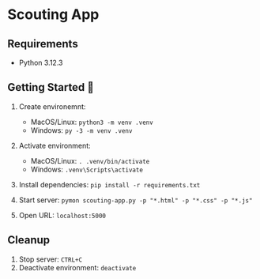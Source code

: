 # Scouting App

## Requirements

- Python 3.12.3

## Getting Started 🚀

1. Create environemnt:
    - MacOS/Linux: `python3 -m venv .venv`
    - Windows: `py -3 -m venv .venv`
    
1. Activate environment:
    - MacOS/Linux: `. .venv/bin/activate`
    - Windows: `.venv\Scripts\activate`

1. Install dependencies: `pip install -r requirements.txt`

1. Start server: `pymon scouting-app.py -p "*.html" -p "*.css" -p "*.js"`
1. Open URL: `localhost:5000`

## Cleanup

1. Stop server: `CTRL+C`
1. Deactivate environment: `deactivate`